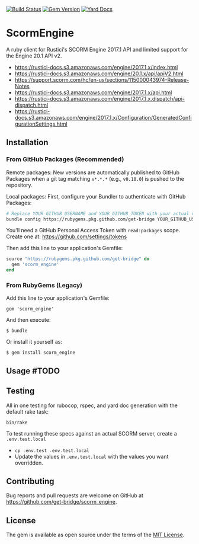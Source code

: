 [![Build Status](https://github.com/get-bridge/scorm_engine/workflows/ScormEngine/badge.svg)](https://github.com/get-bridge/scorm_engine/actions)
[![Gem Version](https://badge.fury.io/rb/scorm_engine.svg)](https://badge.fury.io/rb/scorm_engine)
[![Yard Docs](http://img.shields.io/badge/yard-docs-blue.svg)](https://get-bridge.github.io/scorm_engine/)

# ScormEngine

A ruby client for Rustici's SCORM Engine 2017.1 API and limited support for the Engine 20.1 API v2.

- https://rustici-docs.s3.amazonaws.com/engine/2017.1.x/index.html
- https://rustici-docs.s3.amazonaws.com/engine/20.1.x/api/apiV2.html
- https://support.scorm.com/hc/en-us/sections/115000043974-Release-Notes
- https://rustici-docs.s3.amazonaws.com/engine/2017.1.x/api.html
- https://rustici-docs.s3.amazonaws.com/engine/2017.1.x.dispatch/api-dispatch.html
- https://rustici-docs.s3.amazonaws.com/engine/2017.1.x/Configuration/GeneratedConfigurationSettings.html

## Installation

### From GitHub Packages (Recommended)

Remote packages:
New versions are automatically published to GitHub Packages when a git tag matching `v*.*.*` (e.g., `v0.10.0`) is pushed to the repository.

Local packages:
First, configure your Bundler to authenticate with GitHub Packages:

```bash
# Replace YOUR_GITHUB_USERNAME and YOUR_GITHUB_TOKEN with your actual values
bundle config https://rubygems.pkg.github.com/get-bridge YOUR_GITHUB_USERNAME:YOUR_GITHUB_TOKEN
```

You'll need a GitHub Personal Access Token with `read:packages` scope. Create one at:
https://github.com/settings/tokens

Then add this line to your application's Gemfile:

```ruby
source "https://rubygems.pkg.github.com/get-bridge" do
  gem 'scorm_engine'
end
```

### From RubyGems (Legacy)

Add this line to your application's Gemfile:

    gem 'scorm_engine'

And then execute:

    $ bundle

Or install it yourself as:

    $ gem install scorm_engine

## Usage #TODO

## Testing

All in one testing for rubocop, rspec, and yard doc generation with the default rake task:

    bin/rake

To test running these specs against an actual SCORM server, create a `.env.test.local`
- `cp .env.test .env.test.local`
- Update the values in `.env.test.local` with the values you want overridden.

## Contributing

Bug reports and pull requests are welcome on GitHub at
https://github.com/get-bridge/scorm_engine.

## License

The gem is available as open source under the terms of the [MIT License](https://opensource.org/licenses/MIT).
